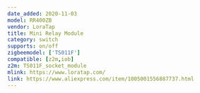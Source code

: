 ```yaml
---
date_added: 2020-11-03
model: RR400ZB
vendor: LoraTap
title: Mini Relay Module
category: switch
supports: on/off
zigbeemodel: ['TS011F']
compatible: [z2m,iob]
z2m: TS011F_socket_module
mlink: https://www.loratap.com/
link: https://www.aliexpress.com/item/1005001556887737.html
---
```

